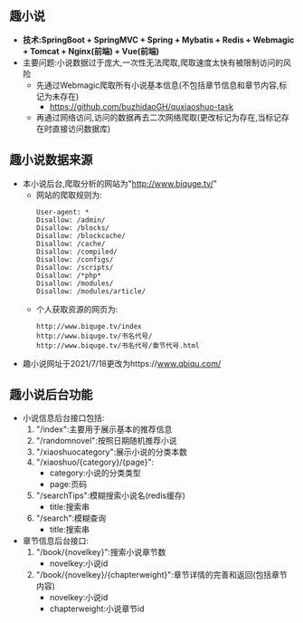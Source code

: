## 趣小说
+ **技术:SpringBoot + SpringMVC + Spring + Mybatis + Redis + Webmagic + Tomcat + Nginx(前端) + Vue(前端)**
+ 主要问题:小说数据过于庞大,一次性无法爬取,爬取速度太快有被限制访问的风险
    + 先通过Webmagic爬取所有小说基本信息(不包括章节信息和章节内容,标记为未存在)
        + https://github.com/buzhidaoGH/quxiaoshuo-task
    + 再通过网络访问,访问的数据再去二次网络爬取(更改标记为存在,当标记存在时直接访问数据库)

## 趣小说数据来源
+ 本小说后台,爬取分析的网站为"http://www.biquge.tv/"
    + 网站的爬取规则为:
        ```
        User-agent: *
        Disallow: /admin/
        Disallow: /blocks/
        Disallow: /blockcache/
        Disallow: /cache/
        Disallow: /compiled/
        Disallow: /configs/
        Disallow: /scripts/
        Disallow: /*php*
        Disallow: /modules/
        Disallow: /modules/article/
        ```
    + 个人获取资源的网页为:
        ```
        http://www.biquge.tv/index
        http://www.biquge.tv/书名代号/
        http://www.biquge.tv/书名代号/章节代号.html
        ```
+ 趣小说网址于2021/7/18更改为https://www.qbiqu.com/
## 趣小说后台功能
+ 小说信息后台接口包括:
    1. "/index":主要用于展示基本的推荐信息
    2. "/randomnovel":按照日期随机推荐小说
    3. "/xiaoshuocategory":展示小说的分类本数
    4. "/xiaoshuo/{category}/{page}":
        + category:小说的分类类型
        + page:页码
    5. "/searchTips":模糊搜索小说名(redis缓存)
        + title:搜索串
    6. "/search":模糊查询
        + title:搜索串
+ 章节信息后台接口:
    1. "/book/{novelkey}":搜索小说章节数
        + novelkey:小说id
    2. "/book/{novelkey}/{chapterweight}":章节详情的完善和返回(包括章节内容)
        + novelkey:小说id
        + chapterweight:小说章节id